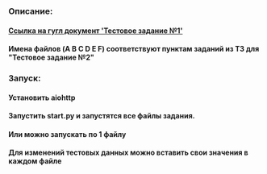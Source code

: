 ### Описание:  
#### [Ссылка на гугл документ 'Тестовое задание №1'](https://docs.google.com/document/d/1GUKWWj5dPzzDneEu6_gC5Euz6jzzqktHg520Uq_4QfI/edit?usp=sharing)
#### Имена файлов (A B C D E F) соответствуют пунктам заданий из ТЗ для "Тестовое задание №2"
### Запуск:
#### Установить aiohttp
#### Запустить start.py и запустятся все файлы задания.
#### Или можно запускать по 1 файлу
#### Для изменений тестовых данных можно вставить свои значения в каждом файле

